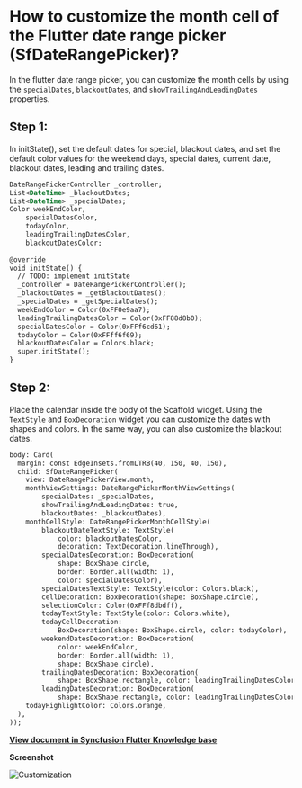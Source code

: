# How to customize the month cell of the Flutter date range picker (SfDateRangePicker)?

In the flutter date range picker, you can customize the month cells by using the `specialDates`, `blackoutDates`, and `showTrailingAndLeadingDates` properties.

## Step 1:
In initState(), set the default dates for special, blackout dates, and set the default color values for the weekend days, special dates, current date, blackout dates, leading and trailing dates.

```xml
DateRangePickerController _controller;
List<DateTime> _blackoutDates;
List<DateTime> _specialDates;
Color weekEndColor,
    specialDatesColor,
    todayColor,
    leadingTrailingDatesColor,
    blackoutDatesColor;
 
@override
void initState() {
  // TODO: implement initState
  _controller = DateRangePickerController();
  _blackoutDates = _getBlackoutDates();
  _specialDates = _getSpecialDates();
  weekEndColor = Color(0xFF0e9aa7);
  leadingTrailingDatesColor = Color(0xFF88d8b0);
  specialDatesColor = Color(0xFFf6cd61);
  todayColor = Color(0xFFff6f69);
  blackoutDatesColor = Colors.black;
  super.initState();
}
```
 

## Step 2:
Place the calendar inside the body of the Scaffold widget. Using the `TextStyle` and `BoxDecoration` widget you can customize the dates with shapes and colors. In the same way, you can also customize the blackout dates.

```xml
body: Card(
  margin: const EdgeInsets.fromLTRB(40, 150, 40, 150),
  child: SfDateRangePicker(
    view: DateRangePickerView.month,
    monthViewSettings: DateRangePickerMonthViewSettings(
        specialDates: _specialDates,
        showTrailingAndLeadingDates: true,
        blackoutDates: _blackoutDates),
    monthCellStyle: DateRangePickerMonthCellStyle(
        blackoutDateTextStyle: TextStyle(
            color: blackoutDatesColor,
            decoration: TextDecoration.lineThrough),
        specialDatesDecoration: BoxDecoration(
            shape: BoxShape.circle,
            border: Border.all(width: 1),
            color: specialDatesColor),
        specialDatesTextStyle: TextStyle(color: Colors.black),
        cellDecoration: BoxDecoration(shape: BoxShape.circle),
        selectionColor: Color(0xFFf8dbdff),
        todayTextStyle: TextStyle(color: Colors.white),
        todayCellDecoration:
            BoxDecoration(shape: BoxShape.circle, color: todayColor),
        weekendDatesDecoration: BoxDecoration(
            color: weekEndColor,
            border: Border.all(width: 1),
            shape: BoxShape.circle),
        trailingDatesDecoration: BoxDecoration(
            shape: BoxShape.rectangle, color: leadingTrailingDatesColor),
        leadingDatesDecoration: BoxDecoration(
            shape: BoxShape.rectangle, color: leadingTrailingDatesColor)),
    todayHighlightColor: Colors.orange,
  ),
));
```
**[View document in Syncfusion Flutter Knowledge base](https://www.syncfusion.com/kb/11307/how-to-customize-the-month-cell-of-the-flutter-date-range-picker-sfdaterangepicker)**

**Screenshot**

![Customization](http://www.syncfusion.com/uploads/user/kb/flut/flut-858/flut-858_img1.png)
